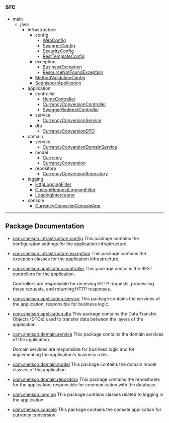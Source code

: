 ## src
  * main
    * java
        * infrastructure
          * config
              * [WebConfig](https://github.com/33mestre/sognisport/tree/master/src/main/java/com/sognisport/infrastructure/config/WebConfig.java)
              * [SwaggerConfig](https://github.com/33mestre/sognisport/tree/master/src/main/java/com/sognisport/infrastructure/config/SwaggerConfig.java)
              * [SecurityConfig](https://github.com/33mestre/sognisport/tree/master/src/main/java/com/sognisport/infrastructure/config/SecurityConfig.java)
              * [RestTemplateConfig](https://github.com/33mestre/sognisport/tree/master/src/main/java/com/sognisport/infrastructure/config/RestTemplateConfig.java)
          * exception
              * [BusinessException](https://github.com/33mestre/sognisport/tree/master/src/main/java/com/sognisport/infrastructure/exception/BusinessException.java)
              * [ResourceNotFoundException](https://github.com/33mestre/sognisport/tree/master/src/main/java/com/sognisport/infrastructure/exception/ResourceNotFoundException.java)
          * [MethodValidationConfig](https://github.com/33mestre/sognisport/tree/master/src/main/java/com/sognisport/MethodValidationConfig.java)
          * [SognisportApplication](https://github.com/33mestre/sognisport/tree/master/src/main/java/com/sognisport/SognisportApplication.java)
        * application
          * controller
              * [HomeController](https://github.com/33mestre/sognisport/tree/master/src/main/java/com/sognisport/application/controller/HomeController.java)
              * [CurrencyConversionController](https://github.com/33mestre/sognisport/tree/master/src/main/java/com/sognisport/application/controller/CurrencyConversionController.java)
              * [SwaggerRedirectController](https://github.com/33mestre/sognisport/tree/master/src/main/java/com/sognisport/application/controller/SwaggerRedirectController.java)
          * service
              * [CurrencyConversionService](https://github.com/33mestre/sognisport/tree/master/src/main/java/com/sognisport/application/service/CurrencyConversionService.java)
          * dto
              * [CurrencyConversionDTO](https://github.com/33mestre/sognisport/tree/master/src/main/java/com/sognisport/application/dto/CurrencyConversionDTO.java)
        * domain
          * service
              * [CurrencyConversionDomainService](https://github.com/33mestre/sognisport/tree/master/src/main/java/com/sognisport/domain/service/CurrencyConversionDomainService.java)
          * model
              * [Currency](https://github.com/33mestre/sognisport/tree/master/src/main/java/com/sognisport/domain/model/Currency.java)
              * [CurrencyConversion](https://github.com/33mestre/sognisport/tree/master/src/main/java/com/sognisport/domain/model/CurrencyConversion.java)
          * repository
              * [CurrencyConversionRepository](https://github.com/33mestre/sognisport/tree/master/src/main/java/com/sognisport/domain/repository/CurrencyConversionRepository.java)
        * logging
            * [HttpLoggingFilter](https://github.com/33mestre/sognisport/tree/master/src/main/java/com/sognisport/logging/HttpLoggingFilter.java)
            * [CustomRequestLoggingFilter](https://github.com/33mestre/sognisport/tree/master/src/main/java/com/sognisport/logging/CustomRequestLoggingFilter.java)
            * [LoggingInterceptor](https://github.com/33mestre/sognisport/tree/master/src/main/java/com/sognisport/logging/LoggingInterceptor.java)
        * console
            * [CurrencyConverterConsoleApp](https://github.com/33mestre/sognisport/tree/master/src/main/java/com/sognisport/console/CurrencyConverterConsoleApp.java)


---

## Package Documentation

- [com.shelson.infrastructure.config](https://github.com/33mestre/sognisport/tree/master/src/main/java/com/sognisport/com/sognisport/infrastructure/config)
This package contains the configuration settings for the application infrastructure.

- [com.shelson.infrastructure.exception](https://github.com/33mestre/sognisport/tree/master/src/main/java/com/sognisport/com/sognisport/infrastructure/exception)
This package contains the exception classes for the application infrastructure.

- [com.shelson.application.controller](https://github.com/33mestre/sognisport/tree/master/src/main/java/com/sognisport/com/sognisport/application/controller)
This package contains the REST controllers for the application.  <p> Controllers are responsible for receiving HTTP requests, processing those requests, and returning HTTP responses. </p>

- [com.shelson.application.service](https://github.com/33mestre/sognisport/tree/master/src/main/java/com/sognisport/com/sognisport/application/service)
This package contains the services of the application, responsible for business logic.

- [com.shelson.application.dto](https://github.com/33mestre/sognisport/tree/master/src/main/java/com/sognisport/com/sognisport/application/dto)
This package contains the Data Transfer Objects (DTOs) used to transfer data between the layers of the application.

- [com.shelson.domain.service](https://github.com/33mestre/sognisport/tree/master/src/main/java/com/sognisport/com/sognisport/domain/service)
This package contains the domain services of the application.  <p> Domain services are responsible for business logic and for implementing the application's business rules. </p>

- [com.shelson.domain.model](https://github.com/33mestre/sognisport/tree/master/src/main/java/com/sognisport/com/sognisport/domain/model)
This package contains the domain model classes of the application.

- [com.shelson.domain.repository](https://github.com/33mestre/sognisport/tree/master/src/main/java/com/sognisport/com/sognisport/domain/repository)
This package contains the repositories for the application, responsible for communication with the database.

- [com.shelson.logging](https://github.com/33mestre/sognisport/tree/master/src/main/java/com/sognisport/com/sognisport/logging)
This package contains classes related to logging in the application.

- [com.shelson.console](https://github.com/33mestre/sognisport/tree/master/src/main/java/com/sognisport/com/sognisport/console)
This package contains the console application for currency conversion.

